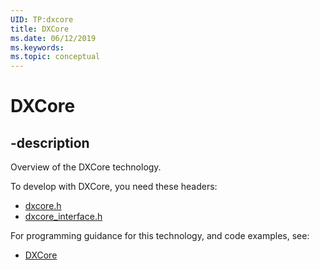 ```yaml
---
UID: TP:dxcore
title: DXCore
ms.date: 06/12/2019
ms.keywords: 
ms.topic: conceptual
---
```


# DXCore

## -description

Overview of the DXCore technology.

To develop with DXCore, you need these headers:

 * [dxcore.h](../dxcore/index.md)
 * [dxcore_interface.h](../dxcore_interface/index.md)

For programming guidance for this technology, and code examples, see:
* [DXCore](/windows/desktop/dxcore)
